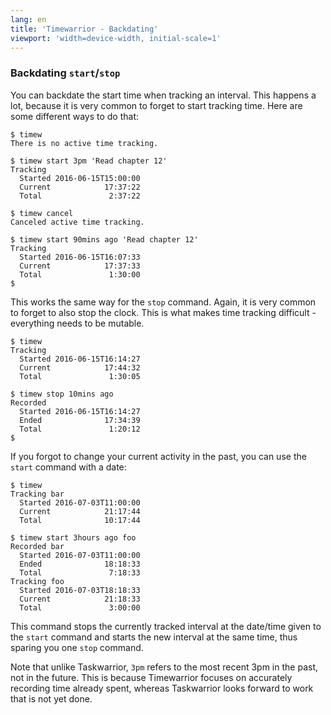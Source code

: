 ```yaml
---
lang: en
title: 'Timewarrior - Backdating'
viewport: 'width=device-width, initial-scale=1'
---
```


### Backdating `start`\/`stop`

You can backdate the start time when tracking an interval.
This happens a lot, because it is very common to forget to start tracking time.
Here are some different ways to do that:

    $ timew 
    There is no active time tracking.

    $ timew start 3pm 'Read chapter 12'
    Tracking 
      Started 2016-06-15T15:00:00
      Current            17:37:22
      Total               2:37:22

    $ timew cancel
    Canceled active time tracking.

    $ timew start 90mins ago 'Read chapter 12'
    Tracking 
      Started 2016-06-15T16:07:33
      Current            17:37:33
      Total               1:30:00
    $

This works the same way for the `stop` command.
Again, it is very common to forget to also stop the clock.
This is what makes time tracking difficult - everything needs to be mutable.

    $ timew
    Tracking 
      Started 2016-06-15T16:14:27
      Current            17:44:32
      Total               1:30:05

    $ timew stop 10mins ago
    Recorded 
      Started 2016-06-15T16:14:27
      Ended              17:34:39
      Total               1:20:12
    $

If you forgot to change your current activity in the past, you can use the `start` command with a date:

    $ timew
    Tracking bar
      Started 2016-07-03T11:00:00
      Current            21:17:44
      Total              10:17:44

    $ timew start 3hours ago foo
    Recorded bar
      Started 2016-07-03T11:00:00
      Ended              18:18:33
      Total               7:18:33
    Tracking foo
      Started 2016-07-03T18:18:33
      Current            21:18:33
      Total               3:00:00

This command stops the currently tracked interval at the date/time given to the `start` command and starts the new interval at the same time, thus sparing you one `stop` command.

Note that unlike Taskwarrior, `3pm` refers to the most recent 3pm in the past, not in the future.
This is because Timewarrior focuses on accurately recording time already spent, whereas Taskwarrior looks forward to work that is not yet done.
